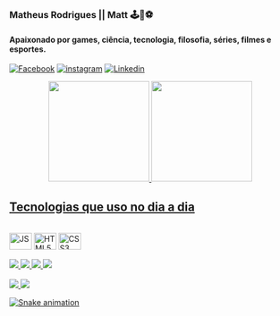 ### Matheus Rodrigues || Matt 🕹️🤖⚽
#### Apaixonado por games, ciência, tecnologia, filosofia, séries, filmes e esportes.

[![Facebook](https://img.shields.io/badge/Facebook-1877F2?style=for-the-badge&logo=facebook&logoColor=white)](https://www.facebook.com/matheussantos1995/)
[![instagram](https://img.shields.io/badge/Instagram-E4405F?style=for-the-badge&logo=instagram&logoColor=white)](https://www.instagram.com/mrsantos.95/)
[![Linkedin](https://img.shields.io/badge/LinkedIn-0077B5?style=for-the-badge&logo=linkedin&logoColor=white)](https://www.linkedin.com/in/msantos95/)

<div style="width: inherit; display: flex; justify-content: space-evenly">
 <a href="https://github.com/santos95mat">
 <img height="180em" src="https://github-readme-stats.vercel.app/api?username=santos95mat&hide=stars&count_private=true&show_icons=true&theme=tokyonight&hide_rank=true&cache_seconds=2000&include_all_commits=true"/>
 <img height="180em" src="https://github-readme-stats.vercel.app/api/top-langs/?username=santos95mat&layout=compact&theme=tokyonight&cache_seconds=2000&langs_count=6"/>
</div>

## Tecnologias que uso no dia a dia

<div style="display: inline-block"><br/>
    <img align="center" alt="JS" height="30" width="40" src="https://cdn.jsdelivr.net/gh/devicons/devicon/icons/javascript/javascript-original.svg"/>
    <img align="center" alt="HTML5" height="30" width="40" src="https://cdn.jsdelivr.net/gh/devicons/devicon/icons/html5/html5-original.svg"/>
    <img align="center" alt="CSS3" height="30" width="40" src="https://cdn.jsdelivr.net/gh/devicons/devicon/icons/css3/css3-original.svg"/>
</div><br/>
 
<div style="display: inline_block"><br>
    <img src="https://img.shields.io/badge/Node.js-339933?style=for-the-badge&logo=nodedotjs&logoColor=white"/>
    <img src="https://img.shields.io/badge/express.js-%23404d59.svg?style=for-the-badge&logo=express&logoColor=white"/>
    <img src="https://img.shields.io/badge/npm-CB3837?style=for-the-badge&logo=npm&logoColor=white"/>
    <img src="https://img.shields.io/badge/jQuery-0769AD?style=for-the-badge&logo=jquery&logoColor=white"/>
</div>

<div style="display: inline_block"><br>
    <img src="https://img.shields.io/badge/Visual_Studio_Code-0078D4?style=for-the-badge&logo=visual%20studio%20code&logoColor=white"/>
    <img src="https://img.shields.io/badge/Git-F05032?style=for-the-badge&logo=git&logoColor=white"/>
</div>
 
![Snake animation](https://github.com/santos95mat/santos95mat/blob/output/github-contribution-grid-snake.svg)
